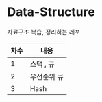 # Data-Structure
자료구조 복습, 정리하는 레포

| 차수 | 내용 |
| --- | --- |
| 1 | 스택 , 큐 |
| 2 | 우선순위 큐 |
| 3 | Hash |

